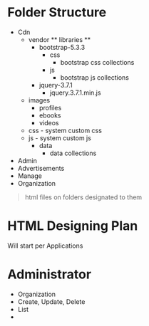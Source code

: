 # Folder Structure
- Cdn
  -  vendor ** libraries **
      - bootstrap-5.3.3
        - css
          - bootstrap css collections
        - js
          - bootstrap js collections
     - jquery-3.7.1
        - jquery.3.7.1.min.js
  - images
    - profiles
    - ebooks
    - videos
  - css - system custom css
  - js - system custom js
    - data
      - data collections
- Admin
- Advertisements
- Manage
- Organization
> html files on folders designated to them


# HTML Designing Plan
Will start per Applications

# Administrator
- Organization
-   Create, Update, Delete
-   List
-   
